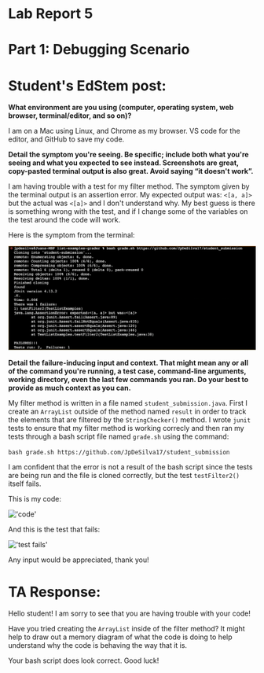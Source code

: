 # Lab Report 5

# Part 1: Debugging Scenario

# Student's EdStem post:

**What environment are you using (computer, operating system, web browser, terminal/editor, and so on)?**

I am on a Mac using Linux, and Chrome as my browser. VS code for the editor, and GitHub to save my code. 


**Detail the symptom you're seeing. Be specific; include both what you're seeing and what you expected to see instead. 
Screenshots are great, copy-pasted terminal output is also great. Avoid saying “it doesn't work”.**

I am having trouble with a test for my filter method. The symptom given by the terminal output is an assertion error. 
My expected output was: ```<[a, a]>``` but the actual was ```<[a]>``` and I don't understand why. My best guess is there is 
something wrong with the test, and if I change some of the variables on the test around the code will work. 

Here is the symptom from the terminal:

!['test fail'](test-failure.png)


**Detail the failure-inducing input and context. That might mean any or all of the command you're running, a test case, 
command-line arguments, working directory, even the last few commands you ran. Do your best to provide as much context as you can.**

My filter method is written in a file named ```student_submission.java```. First I create an ```ArrayList``` outside of the method named ```result``` in order to track the elements that are filtered by the ```StringChecker()``` method. I wrote ```junit``` tests to ensure that my filter method is working correcly and then ran my tests through a bash script file named ```grade.sh``` using the command:

```bash grade.sh https://github.com/JpDeSilva17/student_submission```

I am confident that the error is not a result of the bash script since the tests are being run and the file is cloned correctly, but the test ```testFilter2()``` itself fails.

This is my code: 

!['code'](pre-fix-code.png)

And this is the test that fails:  

!['test fails'](real-test-filter2.png)

Any input would be appreciated, thank you! 

# TA Response: 

Hello student! I am sorry to see that you are having trouble with your code!

Have you tried creating the ```ArrayList``` inside of the filter method? It might help to draw out a memory diagram of what the code is doing to help understand why the code is behaving the way that it is. 

Your bash script does look correct. Good luck! 



